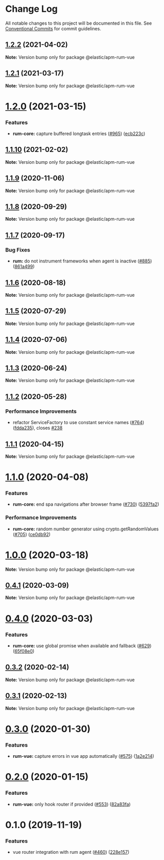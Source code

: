 # Change Log

All notable changes to this project will be documented in this file.
See [Conventional Commits](https://conventionalcommits.org) for commit guidelines.

## [1.2.2](https://github.com/elastic/apm-agent-rum-js/compare/@elastic/apm-rum-vue@1.2.1...@elastic/apm-rum-vue@1.2.2) (2021-04-02)

**Note:** Version bump only for package @elastic/apm-rum-vue





## [1.2.1](https://github.com/elastic/apm-agent-rum-js/compare/@elastic/apm-rum-vue@1.2.0...@elastic/apm-rum-vue@1.2.1) (2021-03-17)

**Note:** Version bump only for package @elastic/apm-rum-vue





# [1.2.0](https://github.com/elastic/apm-agent-rum-js/compare/@elastic/apm-rum-vue@1.1.10...@elastic/apm-rum-vue@1.2.0) (2021-03-15)


### Features

* **rum-core:** capture buffered longtask entries ([#965](https://github.com/elastic/apm-agent-rum-js/issues/965)) ([ecb223c](https://github.com/elastic/apm-agent-rum-js/commit/ecb223c95453bd57d3fc17a392acb96f80c138f4))





## [1.1.10](https://github.com/elastic/apm-agent-rum-js/compare/@elastic/apm-rum-vue@1.1.9...@elastic/apm-rum-vue@1.1.10) (2021-02-02)

**Note:** Version bump only for package @elastic/apm-rum-vue





## [1.1.9](https://github.com/elastic/apm-agent-rum-js/compare/@elastic/apm-rum-vue@1.1.8...@elastic/apm-rum-vue@1.1.9) (2020-11-06)

**Note:** Version bump only for package @elastic/apm-rum-vue





## [1.1.8](https://github.com/elastic/apm-agent-rum-js/compare/@elastic/apm-rum-vue@1.1.7...@elastic/apm-rum-vue@1.1.8) (2020-09-29)

**Note:** Version bump only for package @elastic/apm-rum-vue





## [1.1.7](https://github.com/elastic/apm-agent-rum-js/compare/@elastic/apm-rum-vue@1.1.6...@elastic/apm-rum-vue@1.1.7) (2020-09-17)


### Bug Fixes

* **rum:** do not instrument frameworks when agent is inactive ([#885](https://github.com/elastic/apm-agent-rum-js/issues/885)) ([861a499](https://github.com/elastic/apm-agent-rum-js/commit/861a499b0fa6f524e590a2e8368e8e1a2bbac684))





## [1.1.6](https://github.com/elastic/apm-agent-rum-js/compare/@elastic/apm-rum-vue@1.1.5...@elastic/apm-rum-vue@1.1.6) (2020-08-18)

**Note:** Version bump only for package @elastic/apm-rum-vue





## [1.1.5](https://github.com/elastic/apm-agent-rum-js/compare/@elastic/apm-rum-vue@1.1.4...@elastic/apm-rum-vue@1.1.5) (2020-07-29)

**Note:** Version bump only for package @elastic/apm-rum-vue





## [1.1.4](https://github.com/elastic/apm-agent-rum-js/compare/@elastic/apm-rum-vue@1.1.3...@elastic/apm-rum-vue@1.1.4) (2020-07-06)

**Note:** Version bump only for package @elastic/apm-rum-vue





## [1.1.3](https://github.com/elastic/apm-agent-rum-js/compare/@elastic/apm-rum-vue@1.1.2...@elastic/apm-rum-vue@1.1.3) (2020-06-24)

**Note:** Version bump only for package @elastic/apm-rum-vue





## [1.1.2](https://github.com/elastic/apm-agent-rum-js/compare/@elastic/apm-rum-vue@1.1.1...@elastic/apm-rum-vue@1.1.2) (2020-05-28)


### Performance Improvements

* refactor ServiceFactory to use constant service names ([#764](https://github.com/elastic/apm-agent-rum-js/issues/764)) ([fdda235](https://github.com/elastic/apm-agent-rum-js/commit/fdda23555b418166727d85f143e84a16079d83e6)), closes [#238](https://github.com/elastic/apm-agent-rum-js/issues/238)





## [1.1.1](https://github.com/elastic/apm-agent-rum-js/compare/@elastic/apm-rum-vue@1.1.0...@elastic/apm-rum-vue@1.1.1) (2020-04-15)

**Note:** Version bump only for package @elastic/apm-rum-vue





# [1.1.0](https://github.com/elastic/apm-agent-rum-js/compare/@elastic/apm-rum-vue@1.0.0...@elastic/apm-rum-vue@1.1.0) (2020-04-08)


### Features

* **rum-core:** end spa navigations after browser frame ([#730](https://github.com/elastic/apm-agent-rum-js/issues/730)) ([5397fa2](https://github.com/elastic/apm-agent-rum-js/commit/5397fa22eb88c080f7a6d07ef5b89dfefc572fb3))


### Performance Improvements

* **rum-core:** random number generator using crypto.getRandomValues ([#705](https://github.com/elastic/apm-agent-rum-js/issues/705)) ([ce0db92](https://github.com/elastic/apm-agent-rum-js/commit/ce0db92d1ba057def0c81595340de4e9e59c4872))





# [1.0.0](https://github.com/elastic/apm-agent-rum-js/compare/@elastic/apm-rum-vue@0.4.1...@elastic/apm-rum-vue@1.0.0) (2020-03-18)

**Note:** Version bump only for package @elastic/apm-rum-vue





## [0.4.1](https://github.com/elastic/apm-agent-rum-js/compare/@elastic/apm-rum-vue@0.4.0...@elastic/apm-rum-vue@0.4.1) (2020-03-09)

**Note:** Version bump only for package @elastic/apm-rum-vue





# [0.4.0](https://github.com/elastic/apm-agent-rum-js/compare/@elastic/apm-rum-vue@0.3.2...@elastic/apm-rum-vue@0.4.0) (2020-03-03)


### Features

* **rum-core:** use global promise when available and fallback ([#629](https://github.com/elastic/apm-agent-rum-js/issues/629)) ([65f08e0](https://github.com/elastic/apm-agent-rum-js/commit/65f08e06d2819a5ba76f476d9a4bc1dfd7fe788b))





## [0.3.2](https://github.com/elastic/apm-agent-rum-js/compare/@elastic/apm-rum-vue@0.3.1...@elastic/apm-rum-vue@0.3.2) (2020-02-14)

**Note:** Version bump only for package @elastic/apm-rum-vue





## [0.3.1](https://github.com/elastic/apm-agent-rum-js/compare/@elastic/apm-rum-vue@0.3.0...@elastic/apm-rum-vue@0.3.1) (2020-02-13)

**Note:** Version bump only for package @elastic/apm-rum-vue





# [0.3.0](https://github.com/elastic/apm-agent-rum-js/compare/@elastic/apm-rum-vue@0.2.0...@elastic/apm-rum-vue@0.3.0) (2020-01-30)


### Features

* **rum-vue:** capture errors in vue app automatically ([#575](https://github.com/elastic/apm-agent-rum-js/issues/575)) ([1a2e214](https://github.com/elastic/apm-agent-rum-js/commit/1a2e2148ca91ff7073b898963d73631233eb3b99))





# [0.2.0](https://github.com/elastic/apm-agent-rum-js/compare/@elastic/apm-rum-vue@0.1.0...@elastic/apm-rum-vue@0.2.0) (2020-01-15)


### Features

* **rum-vue:** only hook router if provided ([#553](https://github.com/elastic/apm-agent-rum-js/issues/553)) ([82a83fa](https://github.com/elastic/apm-agent-rum-js/commit/82a83fab84151575405443d342147e7459441b81))





# 0.1.0 (2019-11-19)

### Features

* vue router integration with rum agent ([#460](https://github.com/elastic/apm-agent-rum-js/issues/460)) ([228e157](https://github.com/elastic/apm-agent-rum-js/commit/228e157))
